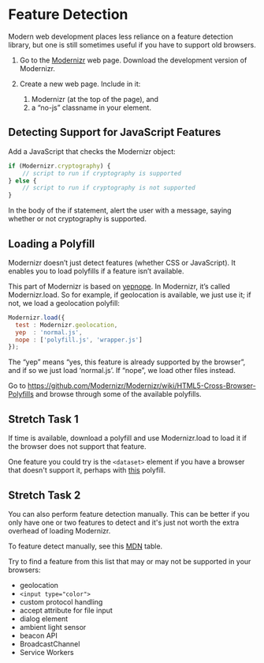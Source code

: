 # Feature Detection



Modern web development places less reliance on a feature detection library, but one is still sometimes useful if you have to support old browsers.

1. Go to the [Modernizr](https://modernizr.com) web page. Download the development version of Modernizr.

2. Create a new web page. Include in it:

    1. Modernizr (at the top of the page), and
    2. a “no-js” classname in your <html> element.



## Detecting Support for JavaScript Features

Add a JavaScript that checks the Modernizr object:

``` javascript
if (Modernizr.cryptography) {
	// script to run if cryptography is supported
} else {
	// script to run if cryptography is not supported
}
```

In the body of the if statement, alert the user with a message, saying whether or not cryptography is supported.


## Loading a Polyfill

Modernizr doesn’t just detect features (whether CSS or JavaScript). It enables you to load polyfills if a feature isn’t available.

This part of Modernizr is based on [yepnope](yepnopejs.com). In Modernizr, it’s called Modernizr.load. So for example, if geolocation is available, we just use it; if not, we load a geolocation polyfill:

``` javascript
Modernizr.load({
  test : Modernizr.geolocation,
  yep  : 'normal.js',
  nope : ['polyfill.js', 'wrapper.js']
});
```

The “yep” means “yes, this feature is already supported by the browser”, and if so we just load ‘normal.js’. If “nope”, we load other files instead.

Go to https://github.com/Modernizr/Modernizr/wiki/HTML5-Cross-Browser-Polyfills and browse through some of the available polyfills.

## Stretch Task 1

If time is available, download a polyfill and use Modernizr.load to load it if the browser does not support that feature.

One feature you could try is the `<dataset>` element if you have a browser that doesn't support it, perhaps with [this](https://github.com/Fyrd/purejs-datalist-polyfill) polyfill.

## Stretch Task 2

You can also perform feature detection manually. This can be better if you only have one or two features to detect and it's just not worth the extra overhead of loading Modernizr.

To feature detect manually, see this [MDN](https://developer.mozilla.org/en-US/docs/Learn/Tools_and_testing/Cross_browser_testing/Feature_detection#JavaScript) table.

Try to find a feature from this list that may or may not be supported in your browsers:

- geolocation
- `<input type="color">`
- custom protocol handling
- accept attribute for file input
- dialog element
- ambient light sensor
- beacon API
- BroadcastChannel
- Service Workers
